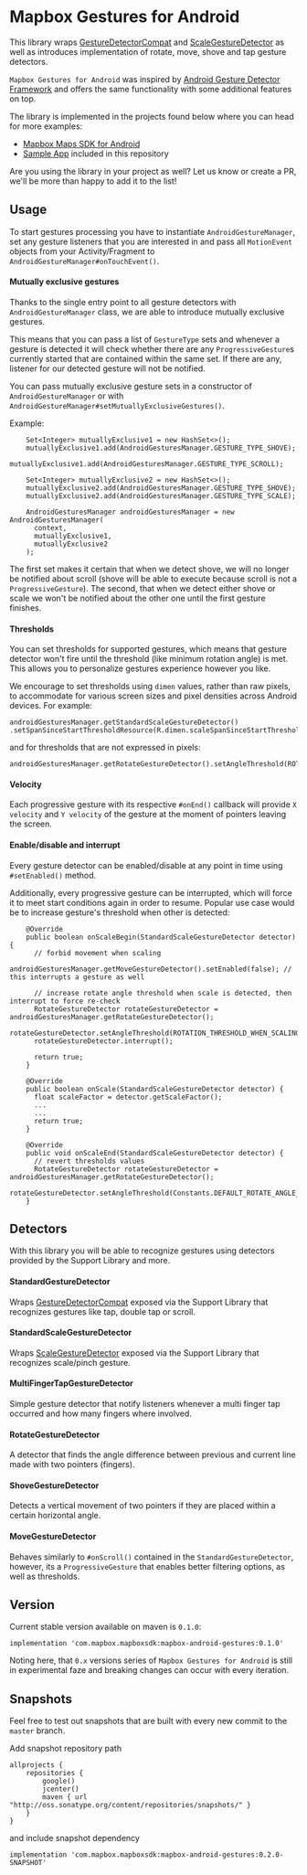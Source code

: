 # Mapbox Gestures for Android
This library wraps [GestureDetectorCompat](https://developer.android.com/reference/android/support/v4/view/GestureDetectorCompat.html) and [ScaleGestureDetector](https://developer.android.com/reference/android/view/ScaleGestureDetector.html) as well as introduces implementation of rotate, move, shove and tap gesture detectors.

`Mapbox Gestures for Android` was inspired by [Android Gesture Detector Framework](https://github.com/Almeros/android-gesture-detectors) and offers the same functionality with some additional features on top.

The library is implemented in the projects found below where you can head for more examples:
- [Mapbox Maps SDK for Android](https://github.com/mapbox/mapbox-gl-native)
- [Sample App](https://github.com/mapbox/mapbox-gestures-android/tree/master/TestApp) included in this repository

Are you using the library in your project as well? Let us know or create a PR, we'll be more than happy to add it to the list!

## Usage
To start gestures processing you have to instantiate `AndroidGestureManager`, set any gesture listeners that you are interested in and pass all `MotionEvent` objects from your Activity/Fragment to `AndroidGestureManager#onTouchEvent()`.

#### Mutually exclusive gestures
Thanks to the single entry point to all gesture detectors with `AndroidGestureManager` class, we are able to introduce mutually exclusive gestures.

This means that you can pass a list of `GestureType` sets and whenever a gesture is detected it will check whether there are any `ProgressiveGesture`s currently started that are contained within the same set. If there are any, listener for our detected gesture will not be notified.

You can pass mutually exclusive gesture sets in a constructor of `AndroidGestureManager` or with `AndroidGestureManager#setMutuallyExclusiveGestures()`.

Example:
```
    Set<Integer> mutuallyExclusive1 = new HashSet<>();
    mutuallyExclusive1.add(AndroidGesturesManager.GESTURE_TYPE_SHOVE);
    mutuallyExclusive1.add(AndroidGesturesManager.GESTURE_TYPE_SCROLL);

    Set<Integer> mutuallyExclusive2 = new HashSet<>();
    mutuallyExclusive2.add(AndroidGesturesManager.GESTURE_TYPE_SHOVE);
    mutuallyExclusive2.add(AndroidGesturesManager.GESTURE_TYPE_SCALE);

    AndroidGesturesManager androidGesturesManager = new AndroidGesturesManager(
      context,
      mutuallyExclusive1,
      mutuallyExclusive2
    );
```

The first set makes it certain that when we detect shove, we will no longer be notified about scroll (shove will be able to execute because scroll is not a `ProgressiveGesture`).
The second, that when we detect either shove or scale we won't be notified about the other one until the first gesture finishes.

#### Thresholds
You can set thresholds for supported gestures, which means that gesture detector won't fire until the threshold (like minimum rotation angle) is met. This allows you to personalize gestures experience however you like.

We encourage to set thresholds using `dimen` values, rather than raw pixels, to accommodate for various screen sizes and pixel densities across Android devices. For example:

```
androidGesturesManager.getStandardScaleGestureDetector()
.setSpanSinceStartThresholdResource(R.dimen.scaleSpanSinceStartThreshold);
```
and for thresholds that are not expressed in pixels:
```
androidGesturesManager.getRotateGestureDetector().setAngleThreshold(ROTATE_ANGLE_THRESHOLD);
```

#### Velocity
Each progressive gesture with its respective `#onEnd()` callback will provide `X velocity` and `Y velocity` of the gesture at the moment of pointers leaving the screen.

#### Enable/disable and interrupt
Every gesture detector can be enabled/disable at any point in time using `#setEnabled()` method.

Additionally, every progressive gesture can be interrupted, which will force it to meet start conditions again in order to resume. Popular use case would be to increase gesture's threshold when other is detected:
```
    @Override
    public boolean onScaleBegin(StandardScaleGestureDetector detector) {
      // forbid movement when scaling
      androidGesturesManager.getMoveGestureDetector().setEnabled(false); // this interrupts a gesture as well
    
      // increase rotate angle threshold when scale is detected, then interrupt to force re-check
      RotateGestureDetector rotateGestureDetector = androidGesturesManager.getRotateGestureDetector();
      rotateGestureDetector.setAngleThreshold(ROTATION_THRESHOLD_WHEN_SCALING);
      rotateGestureDetector.interrupt();

      return true;
    }
        
    @Override
    public boolean onScale(StandardScaleGestureDetector detector) {
      float scaleFactor = detector.getScaleFactor();
      ...
      ...
      return true;
    }
    
    @Override
    public void onScaleEnd(StandardScaleGestureDetector detector) {
      // revert thresholds values
      RotateGestureDetector rotateGestureDetector = androidGesturesManager.getRotateGestureDetector();
      rotateGestureDetector.setAngleThreshold(Constants.DEFAULT_ROTATE_ANGLE_THRESHOLD);
    }
```

## Detectors
With this library you will be able to recognize gestures using detectors provided by the Support Library and more.

#### StandardGestureDetector
Wraps [GestureDetectorCompat](https://developer.android.com/reference/android/support/v4/view/GestureDetectorCompat.html) exposed via the Support Library that recognizes gestures like tap, double tap or scroll.

#### StandardScaleGestureDetector
Wraps [ScaleGestureDetector](https://developer.android.com/reference/android/view/ScaleGestureDetector.html) exposed via the Support Library that recognizes scale/pinch gesture.

#### MultiFingerTapGestureDetector
Simple gesture detector that notify listeners whenever a multi finger tap occurred and how many fingers where involved.

#### RotateGestureDetector
A detector that finds the angle difference between previous and current line made with two pointers (fingers).

#### ShoveGestureDetector
Detects a vertical movement of two pointers if they are placed within a certain horizontal angle.

#### MoveGestureDetector
Behaves similarly to `#onScroll()` contained in the `StandardGestureDetector`, however, its a `ProgressiveGesture` that enables better filtering options, as well as thresholds.

## Version
Current stable version available on maven is `0.1.0`:
```
implementation 'com.mapbox.mapboxsdk:mapbox-android-gestures:0.1.0'
```
Noting here, that `0.x` versions series of `Mapbox Gestures for Android` is still in experimental faze and breaking changes can occur with every iteration.

## Snapshots
Feel free to test out snapshots that are built with every new commit to the `master` branch.

Add snapshot repository path
```
allprojects {
    repositories {
        google()
        jcenter()
        maven { url "http://oss.sonatype.org/content/repositories/snapshots/" }
    }
}
```
and include snapshot dependency
```
implementation 'com.mapbox.mapboxsdk:mapbox-android-gestures:0.2.0-SNAPSHOT'
```